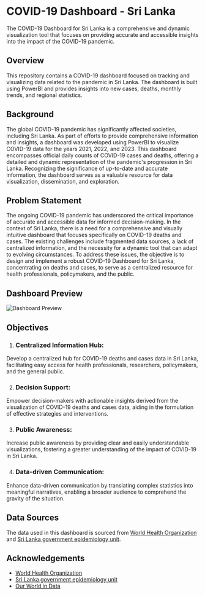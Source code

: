# COVID-19 Dashboard - Sri Lanka

The COVID-19 Dashboard for Sri Lanka is a comprehensive and dynamic visualization tool that focuses on providing accurate and accessible insights into the impact of the COVID-19 pandemic.

## Overview

This repository contains a COVID-19 dashboard focused on tracking and visualizing data related to the pandemic in Sri Lanka. The dashboard is built using PowerBI and provides insights into new cases, deaths, monthly trends, and regional statistics.

## Background

The global COVID-19 pandemic has significantly affected societies, including Sri Lanka. As part of efforts to provide comprehensive information and insights, a dashboard was developed using PowerBI to visualize COVID-19 data for the years 2021, 2022, and 2023. This dashboard encompasses official daily counts of COVID-19 cases and deaths, offering a detailed and dynamic representation of the pandemic's progression in Sri Lanka. Recognizing the significance of up-to-date and accurate information, the dashboard serves as a valuable resource for data visualization, dissemination, and exploration.

## Problem Statement

The ongoing COVID-19 pandemic has underscored the critical importance of accurate and accessible data for informed decision-making. In the context of Sri Lanka, there is a need for a comprehensive and visually intuitive dashboard that focuses specifically on COVID-19 deaths and cases. The existing challenges include fragmented data sources, a lack of centralized information, and the necessity for a dynamic tool that can adapt to evolving circumstances. To address these issues, the objective is to design and implement a robust COVID-19 Dashboard for Sri Lanka, concentrating on deaths and cases, to serve as a centralized resource for health professionals, policymakers, and the public.

## Dashboard Preview

![Dashboard Preview](https://github.com/PubDe/Covid-19-Sri-Lanka-DashBoard/assets/95436155/99556f57-22ba-40ed-aae2-1990c1ed9f8b)

## Objectives

1. ### Centralized Information Hub:

Develop a centralized hub for COVID-19 deaths and cases data in Sri Lanka, facilitating easy access for health professionals, researchers, policymakers, and the general public.

2. ### Decision Support:

Empower decision-makers with actionable insights derived from the visualization of COVID-19 deaths and cases data, aiding in the formulation of effective strategies and interventions.

3. ### Public Awareness:

Increase public awareness by providing clear and easily understandable visualizations, fostering a greater understanding of the impact of COVID-19 in Sri Lanka.

4. ### Data-driven Communication:

Enhance data-driven communication by translating complex statistics into meaningful narratives, enabling a broader audience to comprehend the gravity of the situation.

## Data Sources

The data used in this dashboard is sourced from [World Health Organization](https://covid19.who.int/data) and [Sri Lanka government epidemiology unit](https://www.epid.gov.lk).

## Acknowledgements

 - [World Health Organization](https://covid19.who.int/data)
 - [Sri Lanka government epidemiology unit](https://www.epid.gov.lk)
 - [Our World in Data](https://ourworldindata.org/coronavirus-source-data)
